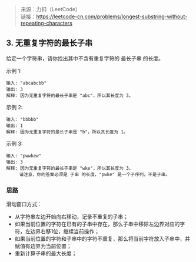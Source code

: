 > 来源：力扣（LeetCode）  
  链接：https://leetcode-cn.com/problems/longest-substring-without-repeating-characters

## 3. 无重复字符的最长子串
给定一个字符串，请你找出其中不含有重复字符的 最长子串 的长度。

示例 1:
```
输入: "abcabcbb"
输出: 3 
解释: 因为无重复字符的最长子串是 "abc"，所以其长度为 3。
```

示例 2:
```
输入: "bbbbb"
输出: 1
解释: 因为无重复字符的最长子串是 "b"，所以其长度为 1。
```

示例 3:
```
输入: "pwwkew"
输出: 3
解释: 因为无重复字符的最长子串是 "wke"，所以其长度为 3。
     请注意，你的答案必须是 子串 的长度，"pwke" 是一个子序列，不是子串。
```

### 思路
滑动窗口方式：
* 从字符串左边开始向右移动，记录不重复的子串；
* 如果当前位置的字符在已有的子串中存在，那么子串中移除左边界对应的字符，左边界右移1位，继续当前操作；
* 如果当前位置的字符和子串中的字符不重复，那么将当前字符放入子串中，并赋值有边界为当前位置；
* 重新计算子串的最大长度；
